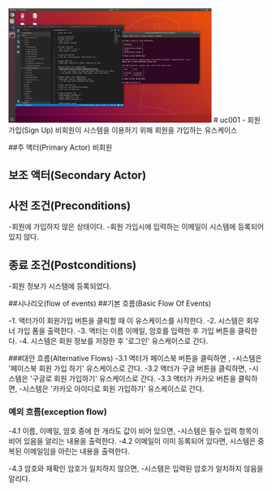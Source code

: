 <img src="./happy.jpg" width="400">
# uc001 - 회원 가입(Sign Up)
비회원이 시스템을 이용하기 위해  회원을 가입하는 유스케이스

##주 액터(Primary Actor)
비회원

## 보조 액터(Secondary Actor)

## 사전 조건(Preconditions)
-회원에 가입하지 않은 상태이다.
-회원 가입시에 입력하는 이메일이 시스템에 등록되어 있지 않다.

## 종료 조건(Postconditions)
-회원 정보가 시스템에 등록되었다.

##시나리오(flow of events)
##기본 흐름(Basic Flow Of Events)

-1. 액터가이 회원가입 버튼을 클릭할 때 이 유스케이스를 시작한다.
-2. 시스템은 회우너 가입 폼을 출력한다. 
-3. 액터는 이름 이메일, 암호를 입력한 후 가입 버튼을 클릭한다.
-4. 시스템은 회원 정보를 저장한 후 '로그인' 유스케이스로 간다.

###대안 흐름(Alternative Flows)
-3.1 액터가 페이스북 버튼을 클릭하면 ,
    -시스템은 '페이스북 회원 가입 하기' 유스케이스로 간다.
-3.2 액터가 구글 버튼을 클릭하면,
    -시스템은 '구글로 회원 가입하기' 유스케이스로 간다.
-3.3 액터가 카카오 버튼을 클릭하면,
    -시스템은 '카카오 아이디로 회원 가입하기' 유스케이스로 간다.



### 예외 흐름(exception flow)
-4.1 이름, 이메일, 암호 중에 한 개라도 값이 비어 있으면,
    -시스템은 필수 입력 항목이 비어 있음을 알리는 내용을 출력한다.
-4.2 이메일이 이미 등록되어 있다면,
시스템은 중복된 이메일임을 아린는 내용을 출력한다.

-4.3 암호와 재확인 암호가 일치하지 않으면,
    -시스템은 입력된 암호가 일치하지 않음을 알리다.

